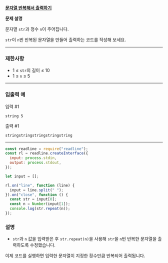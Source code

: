[**문자열 반복해서 출력하기**](https://school.programmers.co.kr/learn/courses/30/lessons/181950)

**문제 설명**

문자열 `str`과 정수 `n`이 주어집니다.

`str`이 `n`번 반복된 문자열을 만들어 출력하는 코드를 작성해 보세요.

---

### 제한사항

- 1 ≤ `str`의 길이 ≤ 10
- 1 ≤ `n` ≤ 5

---

### 입출력 예

입력 #1

`string 5`

출력 #1

`stringstringstringstringstring`

---

```jsx
const readline = require("readline");
const rl = readline.createInterface({
  input: process.stdin,
  output: process.stdout,
});

let input = [];

rl.on("line", function (line) {
  input = line.split(" ");
}).on("close", function () {
  const str = input[0];
  const n = Number(input[1]);
  console.log(str.repeat(n));
});
```

### 설명

- `str`과 `n` 값을 입력받은 후 `str.repeat(n)`을 사용해 `str`을 `n`번 반복한 문자열을 출력하도록 수정했습니다.

이제 코드를 실행하면 입력한 문자열이 지정한 횟수만큼 반복되어 출력됩니다.
